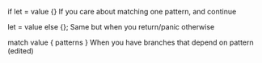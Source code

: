 if let <pattern> = value {}
If you care about matching one pattern, and continue

let <pattern> = value else {};
Same but when you return/panic otherwise

match value { patterns }
When you have branches that depend on pattern (edited)
